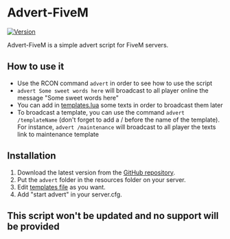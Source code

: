 # Advert-FiveM
[![Version](https://img.shields.io/badge/Version-v1.0.0-brightgreen.svg)](https://github.com/Kyominii/Advert-FiveM/releases/tag/v1.0.0)

Advert-FiveM is a simple advert script for FiveM servers.

## How to use it
* Use the RCON command `advert` in order to see how to use the script
* `advert Some sweet words here` will broadcast to all player online the message "Some sweet words here"
* You can add in [templates.lua](https://github.com/Kyominii/Advert-FiveM/blob/master/advert/templates.lua) some texts in order to broadcast them later
* To broadcast a template, you can use the command `advert /templateName` (don't forget to add a / before the name of the template). For instance, `advert /maintenance` will broadcast to all player the texts link to maintenance template

## Installation
1. Download the latest version from the [GitHub repository](https://github.com/Kyominii/Advert-FiveM/releases/latest).    
2. Put the `advert` folder in the resources folder on your server.        
4. Edit [templates file](https://github.com/Kyominii/Advert-FiveM/blob/master/advert/templates.lua) as you want.    
5. Add "start advert" in your server.cfg.

## This script won't be updated and no support will be provided 

